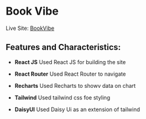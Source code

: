 # Book Vibe

Live Site: [BookVibe](https://sunny-mochi-0ae81a.netlify.app/)

## Features and Characteristics:

- **React JS** Used React JS for building the site
  
- **React Router** Used React Router to navigate
  
- **Recharts** Used Recharts to showv data on chart
  
- **Tailwind** Used tailwind css foe styling
  
- **DaisyUI** Used Daisy Ui as an extension of tailwind